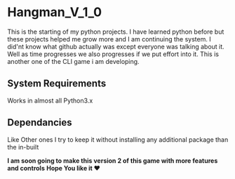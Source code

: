 # Hangman_V_1_0
This is the starting of my python projects. I have learned python before but these projects helped me grow more and I am continuing the system. I did'nt know what github actually was except everyone was talking about it. Well as time progresses we also progresses if we put effort into it. This is another one of the CLI game i am developing.

## System Requirements
Works in almost all Python3.x

## Dependancies
Like Other ones I try to keep it without installing any additional package than the in-built

__I am soon going to make this version 2 of this game with more features and controls__
__Hope You like it :heart:__
